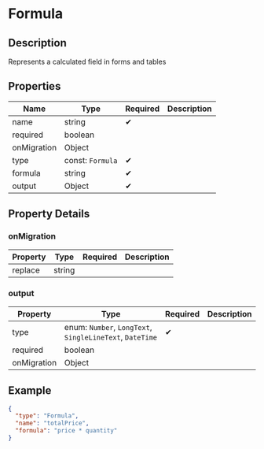# Formula

## Description

Represents a calculated field in forms and tables

## Properties

| Name        | Type             | Required | Description |
| ----------- | ---------------- | -------- | ----------- |
| name        | string           | ✔       |             |
| required    | boolean          |          |             |
| onMigration | Object           |          |             |
| type        | const: `Formula` | ✔       |             |
| formula     | string           | ✔       |             |
| output      | Object           | ✔       |             |

## Property Details

### onMigration

| Property | Type   | Required | Description |
| -------- | ------ | -------- | ----------- |
| replace  | string |          |             |

### output

| Property    | Type                                                     | Required | Description |
| ----------- | -------------------------------------------------------- | -------- | ----------- |
| type        | enum: `Number`, `LongText`, `SingleLineText`, `DateTime` | ✔       |             |
| required    | boolean                                                  |          |             |
| onMigration | Object                                                   |          |             |

## Example

```json
{
  "type": "Formula",
  "name": "totalPrice",
  "formula": "price * quantity"
}
```
